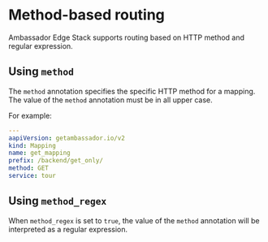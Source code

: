 # Method-based routing

Ambassador Edge Stack supports routing based on HTTP method and regular expression.

## Using `method`

The `method` annotation specifies the specific HTTP method for a mapping. The value of the `method` annotation must be in all upper case.

For example:

```yaml
---
aapiVersion: getambassador.io/v2
kind: Mapping
name: get_mapping
prefix: /backend/get_only/
method: GET
service: tour
```

## Using `method_regex`

When `method_regex` is set to `true`, the value of the `method` annotation will be interpreted as a regular expression. 
